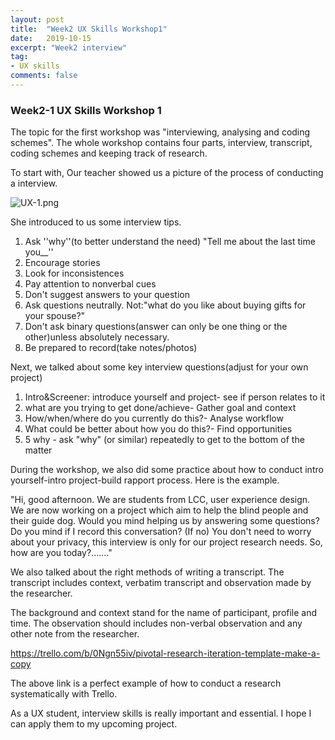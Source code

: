 ```yaml
---
layout: post
title:  "Week2 UX Skills Workshop1"
date:   2019-10-15
excerpt: "Week2 interview"
tag:
- UX skills
comments: false
---
```


### Week2-1 UX Skills Workshop 1

The topic for the first workshop was "interviewing, analysing and coding schemes". The whole workshop contains four parts, interview, transcript, coding schemes and keeping track of research.

To start with, Our teacher showed us a picture of the process of conducting a interview.

![UX-1.png](https://i.loli.net/2019/10/17/R9gIJyTkPFU2GX5.png)

She introduced to us some interview tips.

1. Ask ''why''(to better understand the need)  "Tell me about the last time you__''
2. Encourage stories
3. Look for inconsistences
4. Pay attention to nonverbal cues
5. Don't suggest answers to your question
6. Ask questions neutrally. Not:"what do you like about buying gifts for your spouse?"
7. Don't ask binary questions(answer can only be one thing or the other)unless absolutely necessary.
8. Be prepared to record(take notes/photos)



Next, we talked about some key interview questions(adjust for your own project)

1. Intro&Screener: introduce yourself and project- see if person relates to it
2. what are you trying to get done/achieve- Gather goal and context
3. How/when/where do you currently do this?- Analyse workflow
4. What could be better about how you do this?- Find opportunities
5.  5 why - ask "why" (or similar) repeatedly to get to the bottom of the matter



During the workshop, we also did some practice about how to conduct intro yourself-intro project-build rapport process. Here is the example.

"Hi, good afternoon. We are students from LCC, user experience design. We are now working on a project which aim to help the blind people and their guide dog. Would you mind helping us by answering some questions? Do you mind if I record this conversation? (If no) You don't need to worry about your privacy, this interview is only for our project research needs. So, how are you today?......." 

We also talked about the right methods of writing a transcript. The transcript includes context, verbatim transcript and observation made by the researcher.

The background and context stand for the name of participant, profile and time. The observation should includes non-verbal observation and any other note from the researcher.

https://trello.com/b/0Ngn55iv/pivotal-research-iteration-template-make-a-copy

The above link is a perfect example of how to conduct a research systematically with Trello.

As a UX student, interview skills is really important and essential. I hope I can apply them to my upcoming project.













